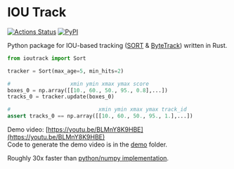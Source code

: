 # IOU Track

[![Actions Status](https://github.com/PaulKlinger/ioutrack/workflows/CI/badge.svg)](https://github.com/PaulKlinger/ioutrack/actions)
[![PyPI](https://img.shields.io/pypi/v/ioutrack.svg?style=flat-square)](https://pypi.org/project/ioutrack/)

Python package for IOU-based tracking ([SORT](https://arxiv.org/abs/1602.00763) & [ByteTrack](https://arxiv.org/abs/2110.06864)) written in Rust.


```Python
from ioutrack import Sort

tracker = Sort(max_age=5, min_hits=2)

#                   xmin ymin xmax ymax score
boxes_0 = np.array([[10., 60., 50., 95., 0.8],...])
tracks_0 = tracker.update(boxes_0)

#                            xmin ymin xmax ymax track_id
assert tracks_0 == np.array([[10., 60., 50., 95., 1.],...])
```
Demo video: [https://youtu.be/BLMnY8K9HBE](https://youtu.be/BLMnY8K9HBE)  
Code to generate the demo video is in the [demo](https://github.com/PaulKlinger/ioutrack/tree/main/demo) folder.

Roughly 30x faster than [python/numpy implementation](https://github.com/abewley/sort).
